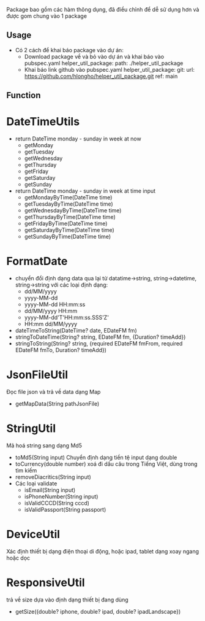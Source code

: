 Package bao gồm các hàm thông dụng, đã điều chỉnh để dễ sử dụng hơn và được gom chung vào 1 package

## Usage
- Có 2 cách để khai báo package vào dự án:
    + Download package về và bỏ vào dự án và khai báo vào pubspec.yaml
      helper_util_package:
      path: ./helper_util_package
    + Khai báo link github vào pubspec.yaml
      helper_util_package:
      git:
      url: https://github.com/hlongho/helper_util_package.git
      ref: main

## Function
# DateTimeUtils
- return DateTime monday - sunday in week at now
    + getMonday
    + getTuesday
    + getWednesday
    + getThursday
    + getFriday
    + getSaturday
    + getSunday
- return DateTime monday - sunday in week at time input
    + getMondayByTime(DateTime time)
    + getTuesdayByTime(DateTime time)
    + getWednesdayByTime(DateTime time)
    + getThursdayByTime(DateTime time)
    + getFridayByTime(DateTime time)
    + getSaturdayByTime(DateTime time)
    + getSundayByTime(DateTime time)
# FormatDate
- chuyển đổi định dạng data qua lại từ datatime->string, string->datetime, string->string với các loại định dạng:
    + dd/MM/yyyy
    + yyyy-MM-dd
    + yyyy-MM-dd HH:mm:ss
    + dd/MM/yyyy HH:mm
    + yyyy-MM-dd'T'HH:mm:ss.SSS'Z'
    + HH:mm dd/MM/yyyy
- dateTimeToString(DateTime? date, EDateFM fm)
- stringToDateTime(String? string, EDateFM fm, {Duration? timeAdd})
- stringToString(String? string, {required EDateFM fmFrom, required EDateFM fmTo, Duration? timeAdd})
# JsonFileUtil
Đọc file json và trả về data dạng Map
- getMapData(String pathJsonFile)
# StringUtil
Mã hoá string sang dạng Md5
- toMd5(String input)
Chuyển định dạng tiền tệ input dạng double
- toCurrency(double number)
xoá đi dấu câu trong Tiếng Việt, dùng trong tìm kiếm
- removeDiacritics(String input)
- Các loại validate
    + isEmail(String input)
    + isPhoneNumber(String input)
    + isValidCCCD(String cccd)
    + isValidPassport(String passport)
# DeviceUtil
Xác định thiết bị dạng điện thoại di động, hoặc ipad, tablet dạng xoay ngang hoặc dọc
# ResponsiveUtil
trả về size dựa vào định dạng thiết bị đang dùng
- getSize({double? iphone, double? ipad, double? ipadLandscape})

